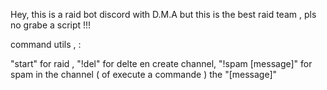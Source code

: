 Hey,
this is a raid bot discord with D.M.A but this is the best raid team , pls no grabe a script !!!

command utils , :

"start" for raid ,
"!del" for delte en create channel,
"!spam [message]" for spam in the channel ( of execute a commande ) the "[message]"
